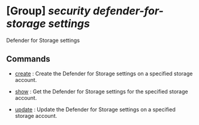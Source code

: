 # [Group] _security defender-for-storage settings_

Defender for Storage settings

## Commands

- [create](/Commands/security/defender-for-storage/settings/_create.md)
: Create the Defender for Storage settings on a specified storage account.

- [show](/Commands/security/defender-for-storage/settings/_show.md)
: Get the Defender for Storage settings for the specified storage account.

- [update](/Commands/security/defender-for-storage/settings/_update.md)
: Update the Defender for Storage settings on a specified storage account.
